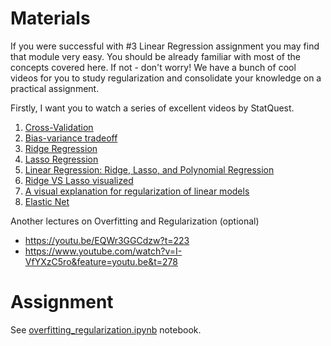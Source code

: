 # Materials

If you were successful with #3 Linear Regression assignment you may find that module very easy. You should be already familiar with most of the concepts covered here. If not - don't worry! We have a bunch of cool videos for you to study regularization and consolidate your knowledge on a practical assignment.

Firstly, I want you to watch a series of excellent videos by StatQuest.
1. [Cross-Validation](https://www.youtube.com/watch?v=fSytzGwwBVw&list=PLblh5JKOoLUICTaGLRoHQDuF_7q2GfuJF&index=3)
2. [Bias-variance tradeoff](https://www.youtube.com/watch?v=EuBBz3bI-aA&list=PLblh5JKOoLUICTaGLRoHQDuF_7q2GfuJF&index=5&ab_channel=StatQuestwithJoshStarmer)
3. [Ridge Regression](https://www.youtube.com/watch?v=Q81RR3yKn30&list=PLblh5JKOoLUICTaGLRoHQDuF_7q2GfuJF&index=24&ab_channel=StatQuestwithJoshStarmer)
4. [Lasso Regression](https://www.youtube.com/watch?v=NGf0voTMlcs&list=PLblh5JKOoLUICTaGLRoHQDuF_7q2GfuJF&index=24&ab_channel=StatQuestwithJoshStarmer)
5. [Linear Regression: Ridge, Lasso, and Polynomial Regression](https://www.coursera.org/lecture/python-machine-learning/linear-regression-ridge-lasso-and-polynomial-regression-M7yUQ)
6. [Ridge VS Lasso visualized](https://www.youtube.com/watch?v=Xm2C_gTAl8c&list=PLblh5JKOoLUICTaGLRoHQDuF_7q2GfuJF&index=26)
7. [A visual explanation for regularization of linear models](https://explained.ai/regularization/index.html)
8. [Elastic Net](https://www.youtube.com/watch?v=1dKRdX9bfIo&list=PLblh5JKOoLUICTaGLRoHQDuF_7q2GfuJF&index=27)


Another lectures on Overfitting and Regularization (optional)
- https://youtu.be/EQWr3GGCdzw?t=223
- https://www.youtube.com/watch?v=I-VfYXzC5ro&feature=youtu.be&t=278


# Assignment
See [overfitting_regularization.ipynb](./overfitting_regularization.ipynb) notebook.
